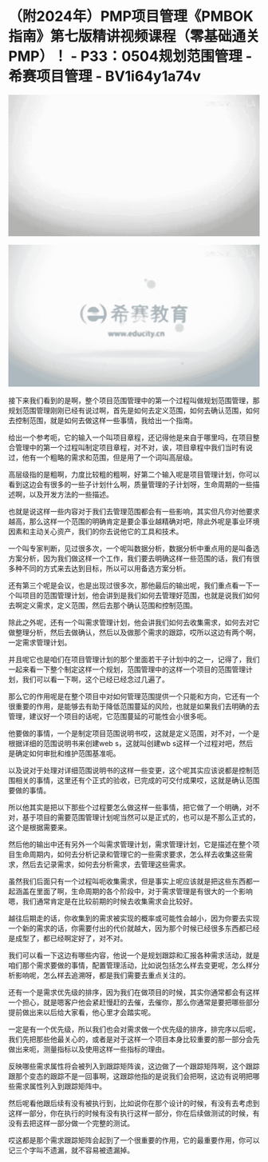 # （附2024年）PMP项目管理《PMBOK指南》第七版精讲视频课程（零基础通关PMP）！ - P33：0504规划范围管理 - 希赛项目管理 - BV1i64y1a74v

![](img/133787747c0d2517ffffab07700b3a06_0.png)

![](img/133787747c0d2517ffffab07700b3a06_1.png)

接下来我们看到的是啊，整个项目范围管理中的第一个过程叫做规划范围管理，那规划范围管理刚刚已经有说过啊，首先是如何去定义范围，如何去确认范围，如何去控制范围，就是如何去做这样一些事情，我给出一个指南。

给出一个参考呃，它的输入一个叫项目章程，还记得他是来自于哪里吗，在项目整合管理中的第一个过程叫制定项目章程，对不对，诶，项目章程中我们当时有说过，他有一个粗略的需求和范围，但是用了一个词叫高层级。

高层级指的是粗啊，力度比较粗的粗啊，好第二个输入呢是项目管理计划，你可以看到这边会有很多的一些子计划什么啊，质量管理的子计划呀，生命周期的一些描述啊，以及开发方法的一些描述。

也就是说这样一些内容对于我们去管理范围都会有一些影响，其实但凡你对他要求越高，那么这样一个范围的明确肯定是要企事业越精确对吧，除此外呢是事业环境因素和主动关心资产，我们的你去说他它的工具和技术。

一个叫专家判断，见过很多次，一个呢叫数据分析，数据分析中重点用的是叫备选方案分析，因为我们做这样一个工作，我们要去明确这样一些范围的话，我们有很多种不同的方式来去达到目标，所以可以用备选方案分析。

还有第三个呢是会议，也是出现过很多次，那他最后的输出呢，我们重点看一下一个叫项目的范围管理计划，他会讲到是我们如何去管理好范围，也就是说我们如何去啊定义需求，定义范围，然后去那个确认范围和控制范围。

除此之外呢，还有一个叫需求管理计划，他会讲我们如何去收集需求，如何去对它做整理分析，然后去做确认，然后以及做那个需求的跟踪，哎所以这边有两个啊，一定需求管理计划。

并且呢它也是咱们在项目管理计划的那个里面若干子计划中的之一，记得了，我们一起来看一下整个制定这样一个规划，范围管理中的这样一个项目的范围管理计划，我们可以看一下啊，这个已经已经念过几遍了。

那么它的作用呢是在整个项目中对如何管理范围提供一个只能和方向，它还有一个很重要的作用，是能够去有助于降低范围蔓延的风险，也就是如果我们去明确的去管理，建议好一个项目的话呢，它范围蔓延的可能性会小很多呃。

他要做的事情，一个是制定项目范围说明书哎，这就是定义范围，对不对，一个是根据详细的范围说明书来创建web s，这就叫创建wb s这样一个过程对吧，然后是确定如何审批和维护范围基准呃。

以及说对于处理对详细范围说明书的这样一些变更，这个呢其实应该说都是控制范围相关的事情，这里还有个正式的验收，已完成的可交付成果哎，这就是确认范围要做的事情。

所以他其实是把以下那些个过程要怎么做这样一些事情，把它做了一个明确，对不对，基于项目的需要范围管理计划呢当然可以是正式的，也可以是不那么正式的，这个是根据需要来。

然后他的输出中还有另外一个叫需求管理计划，需求管理计划，它是描述在整个项目生命周期内，如何去分析记录和管理它的一些需求要求，怎么样去收集这些需求，然后去记录需求，如何去分析需求，去管理这些需求。

虽然我们后面只有一个过程叫呃收集需求，但是事实上呢应该就是把这些东西都一起涵盖在里面了啊，生命周期的各个阶段中，对于需求管理是有很大的一个影响嗯，我们通常肯定是在比较前期的时候去收集需求会比较好。

越往后期走的话，你收集到的需求被实现的概率或可能性会越小，因为你要去实现一个新的需求的话，你需要付出的代价就越大，因为那个时候已经很多东西都已经是成型了，都已经啊定好了，对不对。

我们可以看一下这边有哪些内容，他说一个是规划跟踪和汇报各种需求活动，就是咱们那个需求要做的事情，配置管理活动，比如说包括怎么样去变更呢，怎么样分析影响呢，怎么样去追溯呀，都是我们需要去重点关注的。

还有一个是需求优先级的排序，因为我们在做项目的时候，其实你通常都会有这样一个担心，就是嗯客户他会紧赶慢赶的去催，去催你，那么你通常是要把哪些部分提前做出来以后给大家看，他心里才会踏实呢。

一定是有一个优先级，所以我们也会对需求做一个优先级的排序，排完序以后呢，我们先把那些他最关心的，或者是对于这样一个项目本身比较重要的那一部分会先做出来呃，测量指标以及使用这样一些指标的理由。

反映哪些需求属性将会被列入到跟踪矩阵诶，这边做了一个跟踪矩阵啊，这个跟踪跟那个变态的跟踪不是一回事啊，这跟踪他指的是说我们会把啊，这边有说明把哪些需求属性列入到跟踪矩阵中。

然后呢看他跟后续有没有被执行到，比如说你在那个设计的时候，有没有去考虑到这样一部分，你在执行的时候有没有执行这样一部分，你在后续做测试的时候，有没有去把这样一部分做一个完整的测试。

哎这都是那个需求跟踪矩阵会起到了一个很重要的作用，它的最重要作用，你可以记三个字叫不遗漏，就不容易被遗漏掉。

